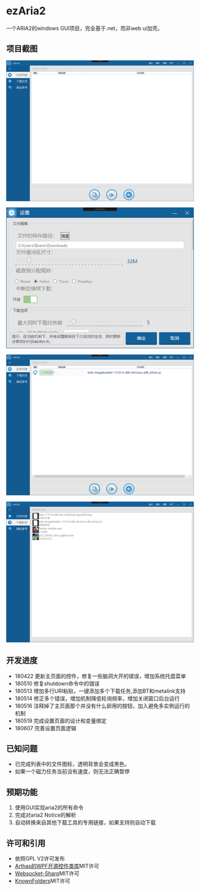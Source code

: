 # ezAria2
一个ARIA2的windows GUI项目，完全基于.net，而非web ui加壳。

## 项目截图

![image](https://raw.githubusercontent.com/Cdorey/ezAria2/master/Pictures/20180521165256.png)

![image](https://raw.githubusercontent.com/Cdorey/ezAria2/master/Pictures/20180521165319.png)

![image](https://raw.githubusercontent.com/Cdorey/ezAria2/master/Pictures/20180521165413.png)

![image](https://raw.githubusercontent.com/Cdorey/ezAria2/master/Pictures/20180521165433.png)

## 开发进度
* 180422 更新主页面的控件，修复一些脑洞大开的错误，增加系统托盘菜单
* 180510 修复shutdown命令中的错误
* 180513 增加多行URI粘贴，一键添加多个下载任务,添加BT和metalink支持
* 180514 修正多个错误，增加机制降低轮询频率，增加关闭窗口后台运行
* 180516 注释掉了主页面那个并没有什么卵用的按钮，加入避免多实例运行的机制
* 180519 完成设置页面的设计和变量绑定
* 180607 完善设置页面逻辑

## 已知问题
* 已完成列表中的文件图标，透明背景会变成黑色。
* 如果一个磁力任务当前没有速度，则无法正确暂停

## 预期功能

1. 使用GUI实现aria2的所有命令
2. 完成对aria2 Notice的解析
3. 自动转换来自其他下载工具的专用链接，如果支持则自动下载
## 许可和引用

* 依照GPL V2许可发布
* [Arthas的WPF开源控件类库](https://github.com/1217950746/Arthas-WPFUI)MIT许可
* [Websocket-Sharp](https://github.com/sta/websocket-sharp)MIT许可
* [KnownFolders](https://github.com/Syroot/KnownFolders)MIT许可
